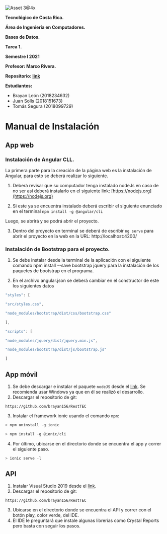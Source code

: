 ![Asset 3@4x](https://user-images.githubusercontent.com/38998436/113538952-c99d5b80-9599-11eb-8e43-9f0396096e59.png)

**Tecnológico de Costa Rica.**

**Área de Ingeniería en Computadores.**

**Bases de Datos.**

**Tarea 1.**

**Semestre I 2021**

**Profesor: Marco Rivera.**

**Repositorio: [link](https://github.com/brayan156/RestTEC)**

**Estudiantes:** 

- Brayan León (2018234632) 
- Juan Solís (2018151673)
- Tomás Segura (2018099729)

# Manual de Instalación


## App web
### Instalación de Angular CLL.
La primera parte para la creación de la página web es la instalación de Angular, para esto se deberá realizar lo siguiente.
 
1.  Deberá revisar que su computador tenga instalado nodeJs en caso de no ser así deberá instalarlo en el siguiente link: [https://nodejs.org](https://nodejs.org)

2.  Si este ya se encuentra instalado deberá escribir el siguiente enunciado en el terminal 
```npm install -g @angular/cli```

Luego,  se abrirá y  se podrá abrir el proyecto.
    
3.  Dentro del proyecto en terminal se deberá de escribir `ng serve` para abrir el proyecto en la web en la URL: http://localhost:4200/

### Instalación de Bootstrap para el proyecto.
1.  Se debe instalar desde la terminal de la aplicación con el siguiente comando npm install --save bootstrap jquery para la instalación de los paquetes de bootstrap en el programa.
  
2.  En el archivo angular.json se deberá cambiar en el constructor de este los siguientes datos

```js
"styles": [

"src/styles.css",

"node_modules/bootstrap/dist/css/bootstrap.css"

],

"scripts": [

"node_modules/jquery/dist/jquery.min.js",

"node_modules/bootstrap/dist/js/bootstrap.js"

]
```


## App móvil

1. Se debe descargar e instalar el paquete `nodeJS` desde el [link](https://nodejs.org/en/download/). Se recomienda usar Windows ya que en él se realizó el desarrollo.
2. Descargar el repositorio de git:
```
https://github.com/brayan156/RestTEC
```
3. Instalar el framework ionic usando el comando `npm`:
```py
> npm uninstall -g ionic

> npm install -g @ionic/cli
```
4. Por último, ubicarse en el directorio donde se encuentra el app y correr el siguiente paso.
```py
> ionic serve -l
```

## API
1. Instalar Visual Studio 2019 desde el [link](https://visualstudio.microsoft.com/vs/).
2.  Descargar el repositorio de git:
```
https://github.com/brayan156/RestTEC
```
3. Ubicarse en el directorio donde se encuentra el API y correr con el botón play, color verde, del IDE.
4. El IDE le preguntará que instale algunas librerías como Crystal Reports pero basta con seguir los pasos.
